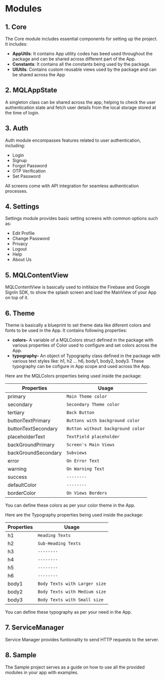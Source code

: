 # Modules

## 1. Core

The Core module includes essential components for setting up the project. It includes:

- **AppUtils**: It contains App utility codes has beed used throughout the package and can be shared across different part of the App.
- **Constants**: It contains all the constants being used by the package.
- **UIUtils**: Contains custom reusable views used by the package and can be shared across the App

## 2. MQLAppState

A singleton class can be shared across the app, helping to check the user authentication state and fetch user details from the local storage stored at the time of login.

## 3. Auth

Auth module encompasses features related to user authentication, including:

- Login
- Signup
- Forgot Password
- OTP Verification
- Set Password

All screens come with API integration for seamless authentication processes.

## 4. Settings

Settings module provides basic setting screens with common options such as:

- Edit Profile
- Change Password
- Privacy
- Logout
- Help
- About Us

## 5. MQLContentView
MQLContentView is basically used to initilaize the Firebase and Google SignIn SDK, to show the splash screen and load the MainView of your App on top of it.

## 6. Theme

Theme is basically a blueprint to set theme data like diferent colors and fonts to be used in the App. It contains following properties:

- **colors-** A variable of a MQLColors struct defined in the package with various properties of Color used to configure and set colors across the App.
- **typography-** An object of Typography class defined in the package with various text styles like: h1, h2 ... h6, body1, body2, body3. These typography can be cofigure in App scope and used across the App.

Here are the MQLColors properties being used inside the package:

|Properties           |Usage                              |
|---------------------|---------------------------------|
|primary              |`Main Theme color`                  |
|secondary            |`Secondary Theme color`          |
|tertiary                |`Back Button`                    |
|buttonTextPrimary    |`Buttons with background color`    |
|buttonTextSecondary  |`Button without background color`|
|placeholderText      |`TextField placeholder`            |
|backGroundPrimary    |`Screen's Main Views`            |
|backGroundSecondary  |`Subviews`                        |
|error                |`On Error Text`                    |
|warning                |`On Warning Text`                |
|success                |`--------`                        |
|defaultColor            |`--------`                        |
|borderColor            |`On Views Borders`                |
You can define these colors as per your color theme in the App.

Here are the Typography properties being used inside the package:

|Properties           |Usage                              |
|---------------------|---------------------------------|
|h1                        |`Heading Texts`                  |
|h2                        |`Sub-Heading Texts`                 |
|h3                       |`--------`                         |
|h4                        |`--------`                         |
|h5                        |`--------`                          |
|h6                        |`--------`                        |
|body1                    |`Body Texts with Larger size`    |
|body2                    |`Body Texts with Medium size`    |
|body3                    |`Body Texts with Small size`     |
You can define these typography as per your need in the App.

## 7. ServiceManager

Service Manager provides funtionality to send HTTP requests to the server.

## 8. Sample
The Sample project serves as a guide on how to use all the provided modules in your app with examples.
